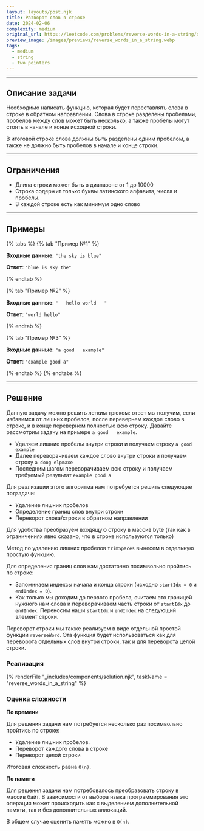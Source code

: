 ```yaml
---
layout: layouts/post.njk
title: Разворот слов в строке
date: 2024-02-06
complexity: medium
original_url: https://leetcode.com/problems/reverse-words-in-a-string/description/
preview_image: /images/previews/reverse_words_in_a_string.webp
tags:
  - medium
  - string
  - two pointers
---
```

---

## Описание задачи

Необходимо написать функцию, которая будет переставлять слова в строке в обратном направлении.
Слова в строке разделены пробелами, пробелов между слов может быть несколько, а также пробелы могут стоять в начале и конце исходной строки.

В итоговой строке слова должны быть разделены одним пробелом, а также не должно быть пробелов в начале и конце строки.

---

## Ограничения

- Длина строки может быть в диапазоне от 1 до 10000
- Строка содержит только буквы латинского алфавита, числа и пробелы.
- В каждой строке есть как минимум одно слово

---

## Примеры

{% tabs %}
{% tab "Пример №1" %}

**Входные данные**: `"the sky is blue"`

**Ответ**: `"blue is sky the"`

{% endtab %}

{% tab "Пример №2" %}

**Входные данные**: <code>"&nbsp;&nbsp;&nbsp;hello world&nbsp;&nbsp;&nbsp;"</code>

**Ответ**: `"world hello"`

{% endtab %}

{% tab "Пример №3" %}

**Входные данные**: <code>"a good&nbsp;&nbsp;&nbsp;example"</code>

**Ответ**: `"example good a"`

{% endtab %}
{% endtabs %}

---

## Решение

Данную задачу можно решить легким трюком: ответ мы получим, если избавимся от лишних пробелов, после перевернем каждое слово в строке, и в конце перевернем полностью всю строку.
Давайте рассмотрим задачу на примере `a good   example`.
- Удаляем лишние пробелы внутри строки и получаем строку `a good example`
- Далее переворачиваем каждое слово внутри строки и получаем строку `a doog elpmaxe`
- Последним шагом переворачиваем всю строку и получаем требуемый результат `example good a`

Для реализации этого алгоритма нам потребуется решить следующие подзадачи:
- Удаление лишних пробелов
- Определение границ слов внутри строки
- Переворот слова/строки в обратном направлении

Для удобства преобразуем входящую строку в массив byte (так как в ограничениях явно сказано, что в строке используются только)

Метод по удалению лишних пробелов `trimSpaces` вынесем в отдельную простую функцию.

Для определения границ слов нам достаточно посимвольно пройтись по строке:
- Запоминаем индексы начала и конца строки (исходно `startIdx = 0` и `endIndex = 0`).
- Как только мы доходим до первого пробела, считаем это границей нужного нам слова и переворачиваем часть строки от `startIdx` до `endIndex`. Переносим наши `startIdx` и `endIndex` на следующий элемент строки. 

Переворот строки мы также реализуем в виде отдельной простой функции `reverseWord`.
Эта функция будет использоваться как для переворота отдельных слов внутри строки, так и для переворота целой строки.

### Реализация

{% renderFile "_includes/components/solution.njk", taskName = "reverse_words_in_a_string" %}

### Оценка сложности

**По времени**

Для решения задачи нам потребуется несколько раз посимвольно пройтись по строке:
- Удаление лишних пробелов.
- Переворот каждого слова в строке
- Переворот целой строки

Итоговая сложность равна `O(n)`.

**По памяти**

Для решения задачи нам потребовалось преобразовать строку в массив байт. В зависимости от выбора языка программирования это операция может происходить как с выделением дополнительной памяти, так и без дополнительных аллокаций.

В общем случае оценить память можно в `O(n)`.